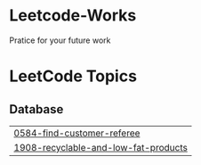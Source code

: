 # Leetcode-Works
Pratice for your future work 

<!---LeetCode Topics Start-->
# LeetCode Topics
## Database
|  |
| ------- |
| [0584-find-customer-referee](https://github.com/minhtrang04/Leetcode-Works/tree/master/0584-find-customer-referee) |
| [1908-recyclable-and-low-fat-products](https://github.com/minhtrang04/Leetcode-Works/tree/master/1908-recyclable-and-low-fat-products) |
<!---LeetCode Topics End-->